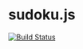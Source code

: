 # sudoku.js
[![Build Status](https://travis-ci.org/krishantaylor/sudoku.js.svg?branch=master)](https://travis-ci.org/krishantaylor/sudoku.js)
